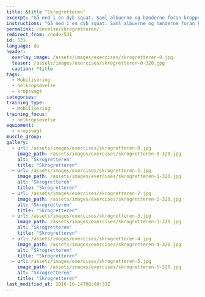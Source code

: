 ```yaml
---
title: &title "Skrogretteren"
excerpt: "Gå ned i en dyb squat. Saml albuerne og hænderne foran kroppen. Når du rejser dig op lader du armene søge opad, mens du holder albuerne så tæt sammen som muligt og slutter med en stor cirkel med armene."
instructions: "Gå ned i en dyb squat. Saml albuerne og hænderne foran kroppen. Når du rejser dig op lader du armene søge opad, mens du holder albuerne så tæt sammen som muligt og slutter med en stor cirkel med armene."
permalink: /oevelse/skrogretteren/
redirect_from: /node/531
id: 531
language: da
header:
  overlay_image: /assets/images/exercises/skrogretteren-0.jpg
  teaser: /assets/images/exercises/skrogretteren-0-320.jpg
  caption: *title
tags:
  - Mobilisering
  - helkropsøvelse
  - kropsvægt
categories:
training_type: 
  - Mobilisering
training_focus: 
  - helkropsøvelse
equipment:
  - kropsvægt
muscle_group:
gallery:
  - url: /assets/images/exercises/skrogretteren-0.jpg
    image_path: /assets/images/exercises/skrogretteren-0-320.jpg
    alt: "Skrogretteren"
    title: "Skrogretteren"
  - url: /assets/images/exercises/skrogretteren-1.jpg
    image_path: /assets/images/exercises/skrogretteren-1-320.jpg
    alt: "Skrogretteren"
    title: "Skrogretteren"
  - url: /assets/images/exercises/skrogretteren-2.jpg
    image_path: /assets/images/exercises/skrogretteren-2-320.jpg
    alt: "Skrogretteren"
    title: "Skrogretteren"
  - url: /assets/images/exercises/skrogretteren-3.jpg
    image_path: /assets/images/exercises/skrogretteren-3-320.jpg
    alt: "Skrogretteren"
    title: "Skrogretteren"
  - url: /assets/images/exercises/skrogretteren-4.jpg
    image_path: /assets/images/exercises/skrogretteren-4-320.jpg
    alt: "Skrogretteren"
    title: "Skrogretteren"
  - url: /assets/images/exercises/skrogretteren-5.jpg
    image_path: /assets/images/exercises/skrogretteren-5-320.jpg
    alt: "Skrogretteren"
    title: "Skrogretteren"
last_modified_at: 2016-10-14T08:08:33Z
---
```



